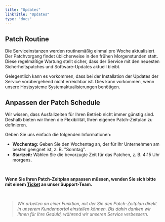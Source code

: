 ```yaml
---
title: "Updates"
linkTitle: "Updates"
type: "docs"
---
```


## Patch Routine

Die Serviceinstanzen werden routinemäßig einmal pro Woche aktualisiert. Der Patchvorgang findet üblicherweise in den frühen Morgenstunden statt. Diese regelmäßige Wartung stellt sicher, dass der Service mit den neuesten Sicherheitspatches und Software-Updates aktuell bleibt.

Gelegentlich kann es vorkommen, dass bei der Installation der Updates der Service vorübergehend nicht erreichbar ist. Dies kann vorkommen, wenn unsere Hostsysteme Systemaktualisierungen benötigen.

## Anpassen der Patch Schedule

Wir wissen, dass Ausfallzeiten für Ihren Betrieb nicht immer günstig sind. Deshalb bieten wir Ihnen die Flexibilität, Ihren eigenen Patch-Zeitplan zu definieren.

Geben Sie uns einfach die folgenden Informationen:

- **Wochentag:** Geben Sie den Wochentag an, der für Ihr Unternehmen am besten geeignet ist, z. B. "Sonntag".
- **Startzeit:** Wählen Sie die bevorzugte Zeit für das Patchen, z. B. 4:15 Uhr morgens.

<br>

**Wenn Sie Ihren Patch-Zeitplan anpassen müssen, wenden Sie sich bitte mit einem [Ticket](https://customerservice.plusserver.com/support/ticket-create) an unser Support-Team.**

<br>

>*Wir arbeiten an einer Funktion, mit der Sie den Patch-Zeitplan direkt in unserem Kundenportal einstellen können. Bis dahin danken wir Ihnen für Ihre Geduld, während wir unseren Service verbessern.*
